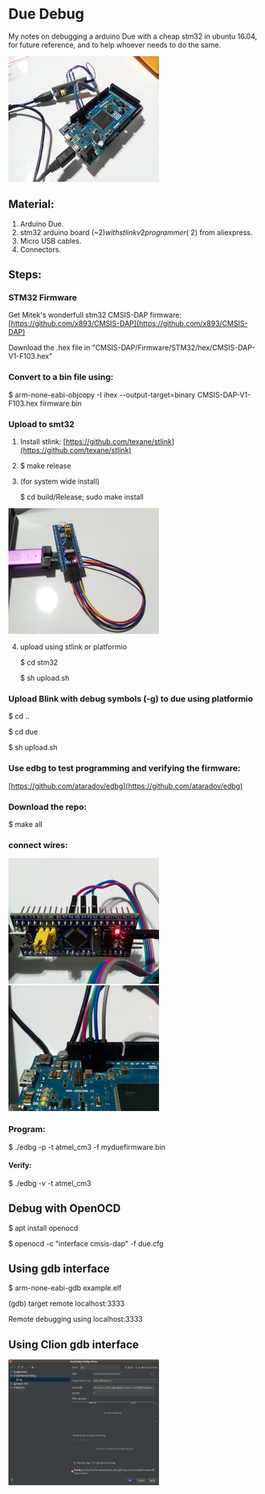 [stlink]: https://github.com/carlos-cardoso/due_debug/blob/master/stlink.jpg  "Programming stm32"
[debug]: https://github.com/carlos-cardoso/due_debug/blob/master/debug.jpg "Debug over SWD"
[swd]: https://github.com/carlos-cardoso/due_debug/blob/master/swd.jpg "SWD port on the Due"
[stm32]: https://github.com/carlos-cardoso/due_debug/blob/master/stm32.jpg "STM32 connectctions"
[clion]: https://github.com/carlos-cardoso/due_debug/blob/master/clion.jpg "clion gdb configuration"


# Due Debug
My notes on debugging a arduino Due with a cheap stm32 in ubuntu 16.04, for future reference, and to help whoever needs to do the same.

<img src="https://github.com/carlos-cardoso/due_debug/blob/master/debug.jpg" width="300" height="250">


## Material:
1. Arduino Due.
2. stm32 arduino board (~2$) with stlink v2 programmer (~2$) from aliexpress.
3. Micro USB cables.
4. Connectors.

## Steps:

### STM32 Firmware
Get Mitek's wonderfull stm32 CMSIS-DAP firmware:
[https://github.com/x893/CMSIS-DAP](https://github.com/x893/CMSIS-DAP)

Download the .hex file in "CMSIS-DAP/Firmware/STM32/hex/CMSIS-DAP-V1-F103.hex"

### Convert to a bin file using:
$ arm-none-eabi-objcopy -I ihex --output-target=binary CMSIS-DAP-V1-F103.hex firmware.bin

### Upload to smt32 
1. Install stlink: [https://github.com/texane/stlink](https://github.com/texane/stlink)
2. $ make release
3. (for  system wide install)

   $ cd build/Release; sudo make install 

<img src="https://github.com/carlos-cardoso/due_debug/blob/master/stlink.jpg" width="300" height="250">
   
4. upload using stlink or platformio

   $ cd stm32

   $ sh upload.sh
   
### Upload Blink with debug symbols (-g) to due using platformio
$ cd ..

$ cd due

$ sh upload.sh

### Use edbg to test programming and verifying the firmware:
[https://github.com/ataradov/edbg](https://github.com/ataradov/edbg)


### Download the repo:
$ make all

### connect wires:
<img src="https://github.com/carlos-cardoso/due_debug/blob/master/stm32.jpg" width="300" height="250">
<img src="https://github.com/carlos-cardoso/due_debug/blob/master/swd.jpg" width="300" height="250">

### Program:
$ ./edbg -p -t atmel_cm3 -f myduefirmware.bin 

#### Verify:
$ ./edbg -v -t atmel_cm3

## Debug with OpenOCD
$ apt install openocd

$ openocd -c "interface cmsis-dap" -f due.cfg 

## Using gdb interface
$ arm-none-eabi-gdb example.elf

(gdb) target remote localhost:3333

Remote debugging using localhost:3333

## Using Clion gdb interface

<img src="https://github.com/carlos-cardoso/due_debug/blob/master/clion.png" width="300" height="250">







